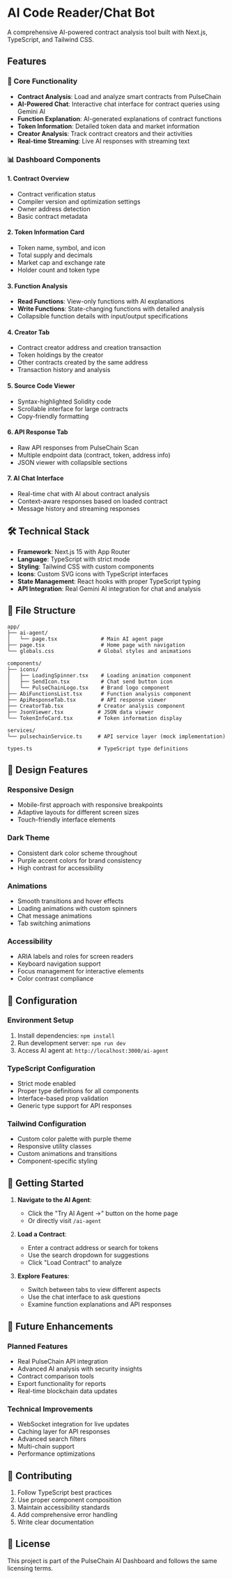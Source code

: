 # AI Code Reader/Chat Bot

A comprehensive AI-powered contract analysis tool built with Next.js, TypeScript, and Tailwind CSS.

## Features

### 🚀 Core Functionality
- **Contract Analysis**: Load and analyze smart contracts from PulseChain
- **AI-Powered Chat**: Interactive chat interface for contract queries using Gemini AI
- **Function Explanation**: AI-generated explanations of contract functions
- **Token Information**: Detailed token data and market information
- **Creator Analysis**: Track contract creators and their activities
- **Real-time Streaming**: Live AI responses with streaming text

### 📊 Dashboard Components

#### 1. **Contract Overview**
- Contract verification status
- Compiler version and optimization settings
- Owner address detection
- Basic contract metadata

#### 2. **Token Information Card**
- Token name, symbol, and icon
- Total supply and decimals
- Market cap and exchange rate
- Holder count and token type

#### 3. **Function Analysis**
- **Read Functions**: View-only functions with AI explanations
- **Write Functions**: State-changing functions with detailed analysis
- Collapsible function details with input/output specifications

#### 4. **Creator Tab**
- Contract creator address and creation transaction
- Token holdings by the creator
- Other contracts created by the same address
- Transaction history and analysis

#### 5. **Source Code Viewer**
- Syntax-highlighted Solidity code
- Scrollable interface for large contracts
- Copy-friendly formatting

#### 6. **API Response Tab**
- Raw API responses from PulseChain Scan
- Multiple endpoint data (contract, token, address info)
- JSON viewer with collapsible sections

#### 7. **AI Chat Interface**
- Real-time chat with AI about contract analysis
- Context-aware responses based on loaded contract
- Message history and streaming responses

## 🛠 Technical Stack

- **Framework**: Next.js 15 with App Router
- **Language**: TypeScript with strict mode
- **Styling**: Tailwind CSS with custom components
- **Icons**: Custom SVG icons with TypeScript interfaces
- **State Management**: React hooks with proper TypeScript typing
- **API Integration**: Real Gemini AI integration for chat and analysis

## 📁 File Structure

```
app/
├── ai-agent/
│   └── page.tsx              # Main AI agent page
├── page.tsx                  # Home page with navigation
└── globals.css              # Global styles and animations

components/
├── icons/
│   ├── LoadingSpinner.tsx    # Loading animation component
│   ├── SendIcon.tsx          # Chat send button icon
│   └── PulseChainLogo.tsx    # Brand logo component
├── AbiFunctionsList.tsx      # Function analysis component
├── ApiResponseTab.tsx        # API response viewer
├── CreatorTab.tsx           # Creator analysis component
├── JsonViewer.tsx           # JSON data viewer
└── TokenInfoCard.tsx        # Token information display

services/
└── pulsechainService.ts     # API service layer (mock implementation)

types.ts                     # TypeScript type definitions
```

## 🎨 Design Features

### Responsive Design
- Mobile-first approach with responsive breakpoints
- Adaptive layouts for different screen sizes
- Touch-friendly interface elements

### Dark Theme
- Consistent dark color scheme throughout
- Purple accent colors for brand consistency
- High contrast for accessibility

### Animations
- Smooth transitions and hover effects
- Loading animations with custom spinners
- Chat message animations
- Tab switching animations

### Accessibility
- ARIA labels and roles for screen readers
- Keyboard navigation support
- Focus management for interactive elements
- Color contrast compliance

## 🔧 Configuration

### Environment Setup
1. Install dependencies: `npm install`
2. Run development server: `npm run dev`
3. Access AI agent at: `http://localhost:3000/ai-agent`

### TypeScript Configuration
- Strict mode enabled
- Proper type definitions for all components
- Interface-based prop validation
- Generic type support for API responses

### Tailwind Configuration
- Custom color palette with purple theme
- Responsive utility classes
- Custom animations and transitions
- Component-specific styling

## 🚀 Getting Started

1. **Navigate to the AI Agent**:
   - Click the "Try AI Agent →" button on the home page
   - Or directly visit `/ai-agent`

2. **Load a Contract**:
   - Enter a contract address or search for tokens
   - Use the search dropdown for suggestions
   - Click "Load Contract" to analyze

3. **Explore Features**:
   - Switch between tabs to view different aspects
   - Use the chat interface to ask questions
   - Examine function explanations and API responses

## 🔮 Future Enhancements

### Planned Features
- Real PulseChain API integration
- Advanced AI analysis with security insights
- Contract comparison tools
- Export functionality for reports
- Real-time blockchain data updates

### Technical Improvements
- WebSocket integration for live updates
- Caching layer for API responses
- Advanced search filters
- Multi-chain support
- Performance optimizations

## 📝 Contributing

1. Follow TypeScript best practices
2. Use proper component composition
3. Maintain accessibility standards
4. Add comprehensive error handling
5. Write clear documentation

## 📄 License

This project is part of the PulseChain AI Dashboard and follows the same licensing terms. 